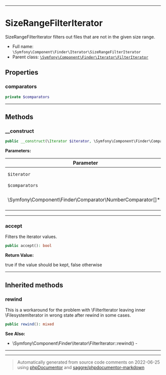 ***

# SizeRangeFilterIterator

SizeRangeFilterIterator filters out files that are not in the given size range.

* Full name: `\Symfony\Component\Finder\Iterator\SizeRangeFilterIterator`
* Parent class: [`\Symfony\Component\Finder\Iterator\FilterIterator`](./FilterIterator.md)

## Properties

### comparators

```php
private $comparators
```

***

## Methods

### __construct

```php
public __construct(\Iterator $iterator, \Symfony\Component\Finder\Comparator\NumberComparator[] $comparators): mixed
```

**Parameters:**

| Parameter | Type | Description |
|-----------|------|-------------|
| `$iterator` | **\Iterator** | The Iterator to filter |
| `$comparators` | **
\Symfony\Component\Finder\Comparator\NumberComparator[]** | An array of NumberComparator instances |

***

### accept

Filters the iterator values.

```php
public accept(): bool
```

**Return Value:**

true if the value should be kept, false otherwise



***

## Inherited methods

### rewind

This is a workaround for the problem with \FilterIterator leaving inner \FilesystemIterator in wrong state after rewind
in some cases.

```php
public rewind(): mixed
```

**See Also:**

* \Symfony\Component\Finder\Iterator\FilterIterator::rewind() -

***


***
> Automatically generated from source code comments on 2022-06-25 using [phpDocumentor](http://www.phpdoc.org/) and [saggre/phpdocumentor-markdown](https://github.com/Saggre/phpDocumentor-markdown)
